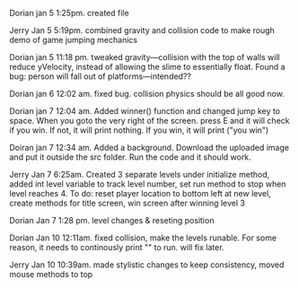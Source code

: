 Dorian jan 5 1:25pm. created file

Jerry Jan 5 5:19pm. combined gravity and collision code to make rough demo of game jumping mechanics

Dorian jan 5 11:18 pm. tweaked gravity—collision with the top of walls will reduce yVelocity, instead of allowing the slime to essentially float. Found a bug: person will fall out of platforms—intended??

Dorian jan 6 12:02 am. fixed bug. collision physics should be all good now.

Dorian jan 7 12:04 am. Added winner() function and changed jump key to space. When you goto the very right of the screen. press E and it will check if you win. If not, it will print nothing. If you win, it will print ("you win")

Doiran jan 7 12:34 am. Added a background. Download the uploaded image and put it outside the src folder. Run the code and it should work.

Jerry Jan 7 6:25am. Created 3 separate levels under initialize method, added int level variable to track level number, set run method to stop when level reaches 4. To do: reset player location to bottom left at new level, create methods for title screen, win screen after winning level 3

Dorian Jan 7 1:28 pm. level changes & reseting position

Dorian Jan 10 12:11am. fixed collision, make the levels runable. For some reason, it needs to continously print "" to run. will fix later.

Jerry Jan 10 10:39am. made stylistic changes to keep consistency, moved mouse methods to top
